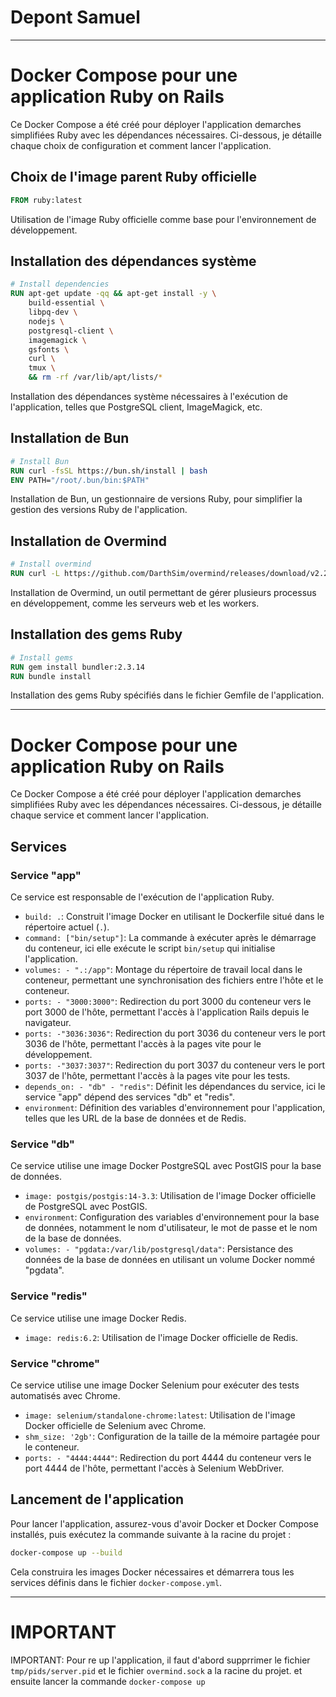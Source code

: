 # Depont Samuel
---

# Docker Compose pour une application Ruby on Rails

Ce Docker Compose a été créé pour déployer l'application demarches simplifiées Ruby avec les dépendances nécessaires. Ci-dessous, je détaille chaque choix de configuration et comment lancer l'application.

## Choix de l'image parent Ruby officielle

```Dockerfile
FROM ruby:latest
```

Utilisation de l'image Ruby officielle comme base pour l'environnement de développement.

## Installation des dépendances système

```Dockerfile
# Install dependencies
RUN apt-get update -qq && apt-get install -y \
    build-essential \
    libpq-dev \
    nodejs \
    postgresql-client \
    imagemagick \
    gsfonts \
    curl \
    tmux \
    && rm -rf /var/lib/apt/lists/*
```

Installation des dépendances système nécessaires à l'exécution de l'application, telles que PostgreSQL client, ImageMagick, etc.

## Installation de Bun

```Dockerfile
# Install Bun
RUN curl -fsSL https://bun.sh/install | bash
ENV PATH="/root/.bun/bin:$PATH"
```

Installation de Bun, un gestionnaire de versions Ruby, pour simplifier la gestion des versions Ruby de l'application.

## Installation de Overmind

```Dockerfile
# Install overmind
RUN curl -L https://github.com/DarthSim/overmind/releases/download/v2.2.2/overmind-v2.2.2-linux-amd64.gz | gzip -d > /usr/local/bin/overmind && chmod +x /usr/local/bin/overmind
```

Installation de Overmind, un outil permettant de gérer plusieurs processus en développement, comme les serveurs web et les workers.

## Installation des gems Ruby

```Dockerfile
# Install gems
RUN gem install bundler:2.3.14
RUN bundle install
```
Installation des gems Ruby spécifiés dans le fichier Gemfile de l'application.

---

# Docker Compose pour une application Ruby on Rails

Ce Docker Compose a été créé pour déployer  l'application demarches simplifiées Ruby avec les dépendances nécessaires. Ci-dessous, je détaille chaque service et comment lancer l'application.

## Services

### Service "app"

Ce service est responsable de l'exécution de l'application Ruby.

- `build: .`: Construit l'image Docker en utilisant le Dockerfile situé dans le répertoire actuel (`.`).
- `command: ["bin/setup"]`: La commande à exécuter après le démarrage du conteneur, ici elle exécute le script `bin/setup` qui initialise l'application.
- `volumes: - ".:/app"`: Montage du répertoire de travail local dans le conteneur, permettant une synchronisation des fichiers entre l'hôte et le conteneur.
- `ports: - "3000:3000"`: Redirection du port 3000 du conteneur vers le port 3000 de l'hôte, permettant l'accès à l'application Rails depuis le navigateur.
- `ports: -"3036:3036"`: Redirection du port 3036 du conteneur vers le port 3036 de l'hôte, permettant l'accès à la pages vite pour le développement.
- `ports: -"3037:3037"`: Redirection du port 3037 du conteneur vers le port 3037 de l'hôte, permettant l'accès à la pages vite pour les tests.
- `depends_on: - "db" - "redis"`: Définit les dépendances du service, ici le service "app" dépend des services "db" et "redis".
- `environment`: Définition des variables d'environnement pour l'application, telles que les URL de la base de données et de Redis.

### Service "db"

Ce service utilise une image Docker PostgreSQL avec PostGIS pour la base de données.

- `image: postgis/postgis:14-3.3`: Utilisation de l'image Docker officielle de PostgreSQL avec PostGIS.
- `environment`: Configuration des variables d'environnement pour la base de données, notamment le nom d'utilisateur, le mot de passe et le nom de la base de données.
- `volumes: - "pgdata:/var/lib/postgresql/data"`: Persistance des données de la base de données en utilisant un volume Docker nommé "pgdata".

### Service "redis"

Ce service utilise une image Docker Redis.

- `image: redis:6.2`: Utilisation de l'image Docker officielle de Redis.

### Service "chrome"

Ce service utilise une image Docker Selenium pour exécuter des tests automatisés avec Chrome.

- `image: selenium/standalone-chrome:latest`: Utilisation de l'image Docker officielle de Selenium avec Chrome.
- `shm_size: '2gb'`: Configuration de la taille de la mémoire partagée pour le conteneur.
- `ports: - "4444:4444"`: Redirection du port 4444 du conteneur vers le port 4444 de l'hôte, permettant l'accès à Selenium WebDriver.

## Lancement de l'application

Pour lancer l'application, assurez-vous d'avoir Docker et Docker Compose installés, puis exécutez la commande suivante à la racine du projet :

```bash
docker-compose up --build
```

Cela construira les images Docker nécessaires et démarrera tous les services définis dans le fichier `docker-compose.yml`.

---
# IMPORTANT
IMPORTANT: Pour re up l'application, il faut d'abord supprrimer le fichier `tmp/pids/server.pid` et le fichier `overmind.sock` a la racine du projet. et ensuite lancer la commande `docker-compose up`